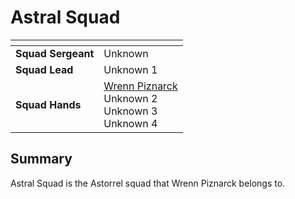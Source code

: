 # Astral Squad

| []() | |
| --- | --- |
| **Squad Sergeant** | Unknown |
| **Squad Lead** | Unknown 1 |
| **Squad Hands** | [Wrenn Piznarck](../../../../../people/wrenn-piznarck.md)<br />Unknown 2<br />Unknown 3<br />Unknown 4 |

## Summary

Astral Squad is the Astorrel squad that Wrenn Piznarck belongs to.
